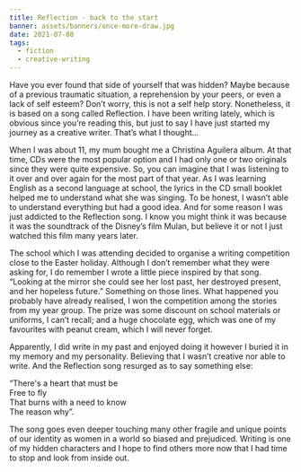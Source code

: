 ```yaml
---
title: Reflection - back to the start
banner: assets/banners/once-more-draw.jpg
date: 2021-07-08
tags:
  - fiction
  - creative-writing
---
```


Have you ever found that side of yourself that was hidden? Maybe because of a previous traumatic situation, a reprehension by your peers, or even a lack of self esteem? Don’t worry, this is not a self help story. Nonetheless, it is based on a song called Reflection. I have been writing lately, which is obvious since you’re reading this, but just to say I have just started my journey as a creative writer. That’s what I thought...

When I was about 11, my mum bought me a Christina Aguilera album. At that time, CDs were the most popular option and I had only one or two originals since they were quite expensive. So, you can imagine that I was listening to it over and over again for the most part of that year. As I was learning English as a second language at school, the lyrics in the CD small booklet helped me to understand what she was singing. To be honest, I wasn’t able to understand everything but had a good idea. And for some reason I was just addicted to the Reflection song. I know you might think it was because it was the soundtrack of the Disney’s film Mulan, but believe it or not I just watched this film many years later.

The school which I was attending decided to organise a writing competition close to the Easter holiday. Although I don’t remember what they were asking for, I do remember I wrote a little piece inspired by that song. “Looking at the mirror she could see her lost past, her destroyed present, and her hopeless future.” Something on those lines. What happened you probably have already realised, I won the competition among the stories from my year group. The prize was some discount on school materials or uniforms, I can’t recall; and a huge chocolate egg, which was one of my favourites with peanut cream, which I will never forget.

Apparently, I did write in my past and enjoyed doing it however I buried it in my memory and my personality. Believing that I wasn’t creative nor able to write. And the Reflection song resurged as to say something else:

“There's a heart that must be
<br>
Free to fly
<br>
That burns with a need to know
<br>
The reason why”.

The song goes even deeper touching many other fragile and unique points of our identity as women in a world so biased and prejudiced.
Writing is one of my hidden characters and I hope to find others more now that I had time to stop and look from inside out.
